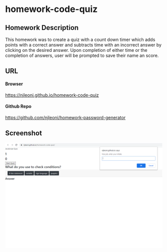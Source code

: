 # homework-code-quiz

## Homework Description

This homework was to create a quiz with a count down timer which adds points with a correct answer and subtracts time with an incorrect answer by clicking on the desired answer. Upon completion of either time or the completion of answers, user will be prompted to save their name an score.

## URL

#### Browser

https://njleoni.github.io/homework-code-quiz

#### Github Repo

https://github.com/njleoni/homework-password-generator

## Screenshot

![Screenshot](/codeQuiz.png)
